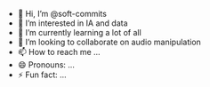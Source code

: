 - 👋 Hi, I’m @soft-commits
- 👀 I’m interested in IA and data
- 🌱 I’m currently learning a lot of all
- 💞️ I’m looking to collaborate on audio manipulation
- 📫 How to reach me ...
- 😄 Pronouns: ...
- ⚡ Fun fact: ...                    

<!---
soft-commits/soft-commits is a ✨ special ✨ repository because its `README.md` (this file) appears on your GitHub profile.
You can click the Preview link to take a look at your changes.
--->

